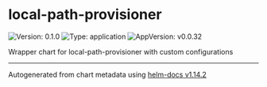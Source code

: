 # local-path-provisioner

![Version: 0.1.0](https://img.shields.io/badge/Version-0.1.0-informational?style=flat-square) ![Type: application](https://img.shields.io/badge/Type-application-informational?style=flat-square) ![AppVersion: v0.0.32](https://img.shields.io/badge/AppVersion-v0.0.32-informational?style=flat-square)

Wrapper chart for local-path-provisioner with custom configurations

----------------------------------------------
Autogenerated from chart metadata using [helm-docs v1.14.2](https://github.com/norwoodj/helm-docs/releases/v1.14.2)
